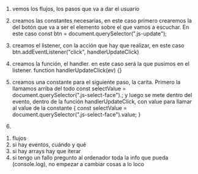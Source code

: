 1. vemos los flujos, los pasos que va a dar el usuario

2. creamos las constantes necesarias, en este caso primero crearemos la del botón que va a ser el elemento sobre el que vamos a escuchar. En este caso const
   btn = document.querySelector(".js-update");

3. creamos el listener, con la acción que hay que realizar, en este caso
   btn.addEventListener("click", handlerUpdateClick)

4. creamos la función, el handler. en este caso será la que pusimos en el listener.
   function handlerUpdateClick(ev) {}

5. creamos una constante para el siguiente paso, la carita. Primero la llamamos arriba del todo const selectValue = document.querySelector(".js-select-face").; y luego se mete dentro del evento, dentro de la función handlerUpdateClick, con value para llamar al value de la constante
   { const selectValue = document.querySelector(".js-select-face").value; }

6.

1) flujos
2) si hay eventos, cuándo y qué
3) si hay arrays hay que iterar
4) si tengo un fallo pregunto al ordenador toda la info que pueda (console.log), no empezar a cambiar cosas a lo loco
